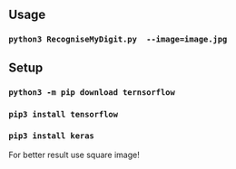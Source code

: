 ## Usage

### `python3 RecogniseMyDigit.py  --image=image.jpg`

## Setup

### `python3 -m pip download ternsorflow`
### `pip3 install tensorflow`
### `pip3 install keras`

For better result use square image!
